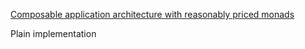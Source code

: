 [Composable application architecture with reasonably priced monads](https://www.parleys.com/tutorial/53a7d2c3e4b0543940d9e538/)

Plain implementation
